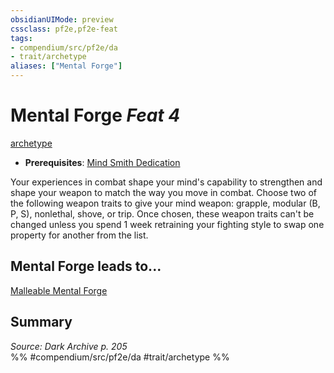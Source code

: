 ```yaml
---
obsidianUIMode: preview
cssclass: pf2e,pf2e-feat
tags:
- compendium/src/pf2e/da
- trait/archetype
aliases: ["Mental Forge"]
---
```

# Mental Forge  *Feat 4*  
[archetype](archetype.md "Archetype Feat Trait")  

- **Prerequisites**: [Mind Smith Dedication](mind-smith-dedication-da.md)

Your experiences in combat shape your mind's capability to strengthen and shape your weapon to match the way you move in combat. Choose two of the following weapon traits to give your mind weapon: grapple, modular (B, P, S), nonlethal, shove, or trip. Once chosen, these weapon traits can't be changed unless you spend 1 week retraining your fighting style to swap one property for another from the list.

## Mental Forge leads to...

[Malleable Mental Forge](malleable-mental-forge-da.md)

## Summary

*Source: Dark Archive p. 205*  
%% #compendium/src/pf2e/da #trait/archetype %%